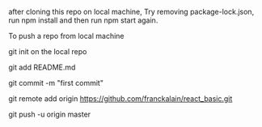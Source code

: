 after cloning this repo on local machine,
Try removing package-lock.json, run npm install and then run npm start again.

To push a repo from local machine

git init on the local repo

git add README.md

git commit -m "first commit"

git remote add origin https://github.com/franckalain/react_basic.git

git push -u origin master
